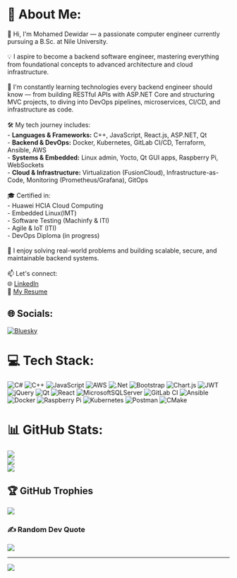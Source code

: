 # 💫 About Me:
👋 Hi, I'm Mohamed Dewidar — a passionate computer engineer currently pursuing a B.Sc. at Nile University.<br><br>💡 I aspire to become a backend software engineer, mastering everything from foundational concepts to advanced architecture and cloud infrastructure.<br><br>🧠 I'm constantly learning technologies every backend engineer should know — from building RESTful APIs with ASP.NET Core and structuring MVC projects, to diving into DevOps pipelines, microservices, CI/CD, and infrastructure as code.<br><br>🛠️ My tech journey includes:<br>- **Languages & Frameworks:** C++, JavaScript, React.js, ASP.NET, Qt<br>- **Backend & DevOps:** Docker, Kubernetes, GitLab CI/CD, Terraform, Ansible, AWS<br>- **Systems & Embedded:** Linux admin, Yocto, Qt GUI apps, Raspberry Pi, WebSockets<br>- **Cloud & Infrastructure:** Virtualization (FusionCloud), Infrastructure-as-Code, Monitoring (Prometheus/Grafana), GitOps<br><br>🎓 Certified in:<br>- Huawei HCIA Cloud Computing<br>- Embedded Linux(IMT)<br>- Software Testing (Machinfy & ITI)<br>- Agile & IoT (ITI)<br>- DevOps Diploma (in progress)<br><br>🚀 I enjoy solving real-world problems and building scalable, secure, and maintainable backend systems.<br><br>📫 Let's connect:<br>🌐 [LinkedIn](https://www.linkedin.com/in/mohamed-dewidar-546293299)  <br>📄 [My Resume](https://drive.google.com/file/d/114tsZSaKvmFa1itijfUeB0Uhg1YoXP5u/view?usp=sharing)<br>


## 🌐 Socials:
[![Bluesky](https://img.shields.io/badge/bluesky-0285FF?style=for-the-badge&logo=bluesky&logoColor=%23FFFFFF)](https://bsky.app/profile/Mohamed-Magdy-Dewidar) 

# 💻 Tech Stack:
![C#](https://img.shields.io/badge/c%23-%23239120.svg?style=plastic&logo=csharp&logoColor=white) ![C++](https://img.shields.io/badge/c++-%2300599C.svg?style=plastic&logo=c%2B%2B&logoColor=white) ![JavaScript](https://img.shields.io/badge/javascript-%23323330.svg?style=plastic&logo=javascript&logoColor=%23F7DF1E) ![AWS](https://img.shields.io/badge/AWS-%23FF9900.svg?style=plastic&logo=amazon-aws&logoColor=white) ![.Net](https://img.shields.io/badge/.NET-5C2D91?style=plastic&logo=.net&logoColor=white) ![Bootstrap](https://img.shields.io/badge/bootstrap-%238511FA.svg?style=plastic&logo=bootstrap&logoColor=white) ![Chart.js](https://img.shields.io/badge/chart.js-F5788D.svg?style=plastic&logo=chart.js&logoColor=white) ![JWT](https://img.shields.io/badge/JWT-black?style=plastic&logo=JSON%20web%20tokens) ![jQuery](https://img.shields.io/badge/jquery-%230769AD.svg?style=plastic&logo=jquery&logoColor=white) ![Qt](https://img.shields.io/badge/Qt-%23217346.svg?style=plastic&logo=Qt&logoColor=white) ![React](https://img.shields.io/badge/react-%2320232a.svg?style=plastic&logo=react&logoColor=%2361DAFB) ![MicrosoftSQLServer](https://img.shields.io/badge/Microsoft%20SQL%20Server-CC2927?style=plastic&logo=microsoft%20sql%20server&logoColor=white) ![GitLab CI](https://img.shields.io/badge/gitlab%20CI-%23181717.svg?style=plastic&logo=gitlab&logoColor=white) ![Ansible](https://img.shields.io/badge/ansible-%231A1918.svg?style=plastic&logo=ansible&logoColor=white) ![Docker](https://img.shields.io/badge/docker-%230db7ed.svg?style=plastic&logo=docker&logoColor=white) ![Raspberry Pi](https://img.shields.io/badge/-Raspberry_Pi-C51A4A?style=plastic&logo=Raspberry-Pi) ![Kubernetes](https://img.shields.io/badge/kubernetes-%23326ce5.svg?style=plastic&logo=kubernetes&logoColor=white) ![Postman](https://img.shields.io/badge/Postman-FF6C37?style=plastic&logo=postman&logoColor=white) ![CMake](https://img.shields.io/badge/CMake-%23008FBA.svg?style=plastic&logo=cmake&logoColor=white)
# 📊 GitHub Stats:
![](https://github-readme-stats.vercel.app/api?username=Mohamed-Magdy-Dewidar&theme=synthwave&hide_border=false&include_all_commits=true&count_private=true)<br/>
![](https://nirzak-streak-stats.vercel.app/?user=Mohamed-Magdy-Dewidar&theme=synthwave&hide_border=false)<br/>
![](https://github-readme-stats.vercel.app/api/top-langs/?username=Mohamed-Magdy-Dewidar&theme=synthwave&hide_border=false&include_all_commits=true&count_private=true&layout=compact)

## 🏆 GitHub Trophies
![](https://github-profile-trophy.vercel.app/?username=Mohamed-Magdy-Dewidar&theme=radical&no-frame=false&no-bg=false&margin-w=4)

### ✍️ Random Dev Quote
![](https://quotes-github-readme.vercel.app/api?type=horizontal&theme=radical)

---
[![](https://visitcount.itsvg.in/api?id=Mohamed-Magdy-Dewidar&icon=1&color=6)](https://visitcount.itsvg.in)

<!-- Proudly created with GPRM ( https://gprm.itsvg.in ) -->
